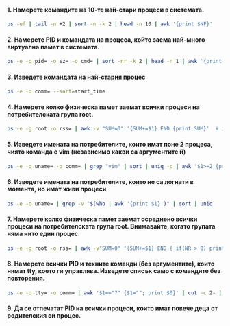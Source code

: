 #### 1. Намерете командите на 10-те най-стари процеси в системата.
```bash
ps -ef | tail -n +2 | sort -n -k 2 | head -n 10 | awk '{print $NF}'
```
#### 2. Намерете PID и командата на процеса, който заема най-много виртуална памет в системата.
```bash
ps -e -o pid= -o sz= -o cmd= | sort -nr -k 2 | head -n 1 | awk '{print $1, $3}'
```
#### 3. Изведете командата на най-стария процес
```bash
ps -e -o comm= --sort=start_time
```
#### 4. Намерете колко физическа памет заемат всички процеси на потребителската група root.
```bash
ps -e -g root -o rss= | awk -v "SUM=0" '{SUM+=$1} END {print SUM}'  # in KB
```
#### 5. Изведете имената на потребителите, които имат поне 2 процеса, чиято команда е vim (независимо какви са аргументите й)
```bash
ps -e -o uname= -o comm= | grep "vim" | sort | uniq -c | awk '$1>=2 {print $2}'
```
#### 6. Изведете имената на потребителите, които не са логнати в момента, но имат живи процеси
```bash
ps -e -o uname= | grep -v "$(who | awk '{print $1}')" | sort | uniq
```
#### 7. Намерете колко физическа памет заемат осреднено всички процеси на потребителската група root. Внимавайте, когато групата няма нито един процес.
```bash
ps -e -g root -o rss= | awk -v"SUM=0" '{SUM+=$1} END { if(NR > 0) print SUM/NR; else print 0}'
```
#### 8. Намерете всички PID и техните команди (без аргументите), които нямат tty, което ги управлява. Изведете списък само с командите без повторения.
```bash
ps -e -o tty= -o comm= | awk '$1=="?" {$1=""; print $0}' | cut -c 2- | sort | uniq
```
#### 9. Да се отпечатат PID на всички процеси, които имат повече деца от родителския си процес.
```bash

````
